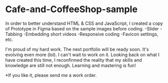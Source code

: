 # Cafe-and-CoffeeShop-sample
In order to better understand HTML & CSS and JavaScript, I created a copy of Prototype in Figma based on the sample images before coding.
-Slider
-Tabbing
-Embedding short videos
-Responsive coding
-Favicon settings, etc.

I'm proud of my hard work.
The next portfolio will be ready soon.
It's evolving even more (lol).
I can't wait to work on it.
Looking back on what I have created this time, I reconfirmed the reality that my skills and knowledge are still not enough.
Learning and mastering is fun!

*If you like it, please send me a work order.

